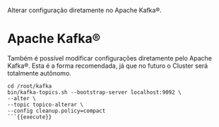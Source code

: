Alterar configuração diretamente no Apache Kafka®.

# Apache Kafka®

Também é possível modificar configurações diretamente pelo Apache Kafka®. Esta é a forma
recomendada, já que no futuro o Cluster será totalmente autônomo.

```
cd /root/kafka
bin/kafka-topics.sh --bootstrap-server localhost:9092 \
--alter \
--topic topico-alterar \
--config cleanup.policy=compact
```{{execute}}